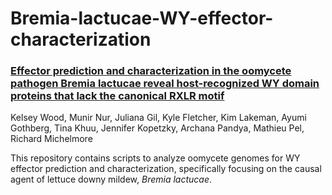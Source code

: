 # Bremia-lactucae-WY-effector-characterization

### [Effector prediction and characterization in the oomycete pathogen Bremia lactucae reveal host-recognized WY domain proteins that lack the canonical RXLR motif](https://www.biorxiv.org/content/10.1101/679787v2.supplementary-material)

Kelsey Wood, Munir Nur, Juliana Gil, Kyle Fletcher, Kim Lakeman, Ayumi Gothberg, Tina Khuu, Jennifer Kopetzky, Archana Pandya, Mathieu Pel, Richard Michelmore


This repository contains scripts to analyze oomycete genomes for WY effector prediction and characterization, specifically focusing on the causal agent of lettuce downy mildew, *Bremia lactucae*.
